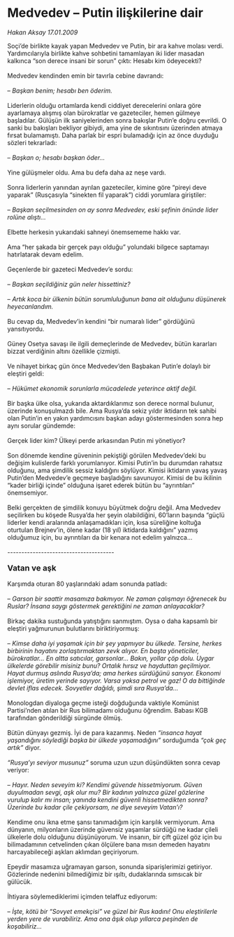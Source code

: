 # Medvedev – Putin ilişkilerine dair

*Hakan Aksay 17.01.2009*

<div class="taraf_structure_2col_1zq">
<div class="margen_n">



 <p>Soçi’de birlikte kayak yapan Medvedev ve Putin, bir ara kahve molası verdi. Yardımcılarıyla birlikte kahve sohbetini tamamlayan iki lider masadan kalkınca “son derece insani bir sorun” çıktı: Hesabı kim ödeyecekti? <br/><br/>Medvedev kendinden emin bir tavırla cebine davrandı: <br/><br/>– <i>Başkan benim; hesabı ben öderim.</i> <br/><br/>Liderlerin olduğu ortamlarda kendi ciddiyet derecelerini onlara göre ayarlamaya alışmış olan bürokratlar ve gazeteciler, hemen gülmeye başladılar. Gülüşün ilk saniyelerinden sonra bakışlar Putin’e doğru çevrildi. O sanki bu bakışları bekliyor gibiydi, ama yine de sıkıntısını üzerinden atmaya fırsat bulamamıştı. Daha parlak bir espri bulamadığı için az önce duyduğu sözleri tekrarladı: <br/><br/>– <i>Başkan o; hesabı başkan öder...</i> <br/><br/>Yine gülüşmeler oldu. Ama bu defa daha az neşe vardı. <br/><br/>Sonra liderlerin yanından ayrılan gazeteciler, kimine göre “pireyi deve yaparak” (Rusçasıyla “sinekten fil yaparak”) ciddi yorumlara giriştiler: <br/><br/>– <i>Başkan seçilmesinden on ay sonra Medvedev, eski şefinin önünde lider rolüne alıştı...</i> <br/><br/>Elbette herkesin yukarıdaki sahneyi önemsememe hakkı var. <br/><br/>Ama “her şakada bir gerçek payı olduğu” yolundaki bilgece saptamayı hatırlatarak devam edelim. <br/><br/>Geçenlerde bir gazeteci Medvedev’e sordu: <br/><br/>– <i>Başkan seçildiğiniz gün neler hissettiniz?</i> <br/><br/>– <i>Artık koca bir ülkenin bütün sorumluluğunun bana ait olduğunu düşünerek heyecanlandım.</i> <br/><br/>Bu cevap da, Medvedev’in kendini “bir numaralı lider” gördüğünü yansıtıyordu. <br/><br/>Güney Osetya savaşı ile ilgili demeçlerinde de Medvedev, bütün kararları bizzat verdiğinin altını özellikle çizmişti. <br/><br/>Ve nihayet birkaç gün önce Medvedev’den Başbakan Putin’e dolaylı bir eleştiri geldi: <br/><br/>–<i> Hükümet ekonomik sorunlarla mücadelede yeterince aktif değil.</i> <br/><br/>Bir başka ülke olsa, yukarıda aktardıklarımız son derece normal bulunur, üzerinde konuşulmazdı bile. Ama Rusya’da sekiz yıldır iktidarın tek sahibi olan Putin’in en yakın yardımcısını başkan adayı göstermesinden sonra hep aynı sorular gündemde: <br/><br/>Gerçek lider kim? Ülkeyi perde arkasından Putin mi yönetiyor? <br/><br/>Son dönemde kendine güveninin pekiştiği görülen Medvedev’deki bu değişim kulislerde farklı yorumlanıyor. Kimisi Putin’in bu durumdan rahatsız olduğunu, ama şimdilik sessiz kaldığını söylüyor. Kimisi iktidarın yavaş yavaş Putin’den Medvedev’e geçmeye başladığını savunuyor. Kimisi de bu ikilinin “kader birliği içinde” olduğuna işaret ederek bütün bu “ayrıntıları” önemsemiyor. <br/><br/>Belki gerçekten de şimdilik konuyu büyütmek doğru değil. Ama Medvedev seçilirken bu köşede Rusya’da her şeyin olabildiğini, 60’ların başında “güçlü liderler kendi aralarında anlaşamadıkları için, kısa süreliğine koltuğa oturtulan Brejnev’in, ölene kadar (18 yıl) iktidarda kaldığını” yazmış olduğumuz için, bu ayrıntıları da bir kenara not edelim yalnızca... <br/><br/>--------------------------------------<b></b> <br/><br/><font size="4"><strong>Vatan ve aşk</strong></font> <br/><br/>Karşımda oturan 80 yaşlarındaki adam sonunda patladı: <br/><br/>– <i>Garson bir saattir masamıza bakmıyor. Ne zaman çalışmayı öğrenecek bu Ruslar? İnsana saygı göstermek gerektiğini ne zaman anlayacaklar?</i> <br/><br/>Birkaç dakika sustuğunda yatıştığını sanmıştım. Oysa o daha kapsamlı bir eleştiri yağmurunun bulutlarını biriktiriyormuş: <br/><br/>– <i>Kimse daha iyi yaşamak için bir şey yapmıyor bu ülkede. Tersine, herkes birbirinin hayatını zorlaştırmaktan zevk alıyor. En başta yöneticiler, bürokratlar... En altta satıcılar, garsonlar... Bakın, yollar çöp dolu. Uygar ülkelerde görebilir misiniz bunu? Ortalık hırsız ve hayduttan geçilmiyor. Hayat durmuş aslında Rusya’da; ama herkes sürdüğünü sanıyor. Ekonomi işlemiyor, üretim yerinde sayıyor. Varsa yoksa petrol ve gaz! O da bittiğinde devlet iflas edecek. Sovyetler dağıldı, şimdi sıra Rusya’da...</i> <br/><br/>Monologdan diyaloga geçme isteği doğduğunda vaktiyle Komünist Partisi’nden atılan bir Rus bilimadamı olduğunu öğrendim. Babası KGB tarafından gönderildiği sürgünde ölmüş. <br/><br/>Bütün dünyayı gezmiş. İyi de para kazanmış. Neden <i>“insanca hayat yaşandığını söylediği başka bir ülkede yaşamadığını”</i> sorduğumda <i>“çok geç artık”</i> diyor.<i> <br/><br/>“Rusya’yı seviyor musunuz”</i> soruma uzun uzun düşündükten sonra cevap veriyor: <br/><br/>– <i>Hayır. Neden seveyim ki? Kendimi güvende hissetmiyorum. Güven duyulmadan sevgi, aşk olur mu? Bir kadının yalnızca güzel gözlerine vurulup kalır mı insan; yanında kendini güvenli hissetmedikten sonra? Üzerinde bu kadar çile çekiyorsam, ne diye seveyim Vatan’ı?</i> <br/><br/>Kendime onu ikna etme şansı tanımadığım için karşılık vermiyorum. Ama dünyanın, milyonların üzerinde güvensiz yaşamlar sürdüğü ne kadar çileli ülkelerle dolu olduğunu düşünüyorum. Ve insanın, bir çift güzel göz için bu bilimadamının cetvelinden çıkan ölçülere bana mısın demeden hayatını harcayabileceği aşkları aklımdan geçiriyorum. <br/><br/>Epeydir masamıza uğramayan garson, sonunda siparişlerimizi getiriyor. Gözlerinde nedenini bilmediğimiz bir ışıltı, dudaklarında sımsıcak bir gülücük. <br/><br/>İhtiyara söylemediklerimi içimden telaffuz ediyorum: <br/><br/>– <i>İşte, kötü bir “Sovyet emekçisi” ve güzel bir Rus kadını! Onu eleştirilerle yerden yere de vurabiliriz. Ama ona âşık olup yıllarca peşinden de koşabiliriz...</i></p>

<br/>


<div id="taraf_not">
</div>

</div>


</div>
